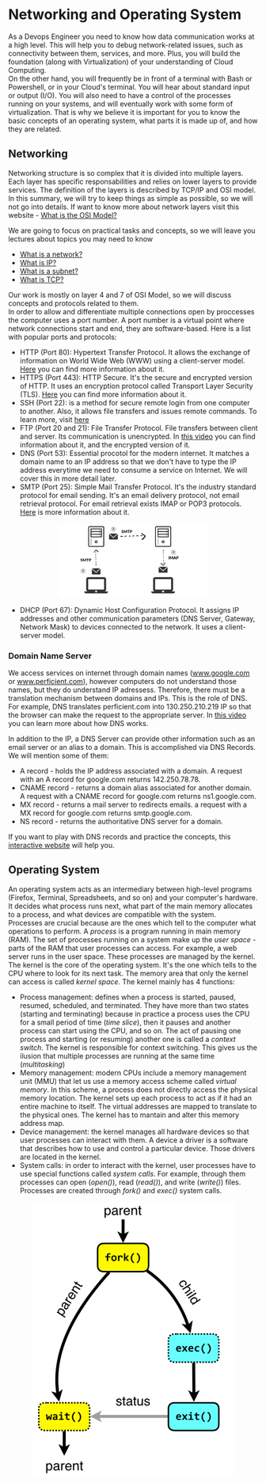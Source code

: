 # Networking and Operating System
As a Devops Engineer you need to know how data communication works at a high level. This will help you to debug network-related issues, such as connectivity between them, services, and more. Plus, you will build the foundation (along with Virtualization) of your understanding of Cloud Computing.  
On the other hand, you will frequently be in front of a terminal with Bash or Powershell, or in your Cloud's terminal. You will hear about standard input or output (I/O). You will also need to have a control of the processes running on your systems, and will eventually work with some form of virtualization. That is why we believe it is important for you to know the basic concepts of an operating system, what parts it is made up of, and how they are related.

## Networking
Networking structure is so complex that it is divided into multiple layers. Each layer has specific responsabilities and relies on lower layers to provide services. The definition of the layers is described by TCP/IP and OSI model. In this summary, we will try to keep things as simple as possible, so we will not go into details. If want to know more about network layers visit this website - [What is the OSI Model?](https://www.cloudflare.com/learning/ddos/glossary/open-systems-interconnection-model-osi/)

We are going to focus on practical tasks and concepts, so we will leave you lectures about topics you may need to know

* [What is a network?](https://www.cloudflare.com/learning/network-layer/what-is-the-network-layer/)
* [What is IP?](https://www.cloudflare.com/learning/dns/glossary/what-is-my-ip-address/)
* [What is a subnet?](https://www.cloudflare.com/learning/network-layer/what-is-a-subnet/)
* [What is TCP?](https://www.geeksforgeeks.org/what-is-transmission-control-protocol-tcp/)

Our work is mostly on layer 4 and 7 of OSI Model, so we will discuss concepts and protocols related to them.  
In order to allow and differentiate multiple connections open by proccesses the computer uses a port number. A port number is a virtual point where network connections start and end, they are software-based. Here is a list with popular ports and protocols:
* HTTP (Port 80): Hypertext Transfer Protocol. It allows the exchange of information on World Wide Web (WWW) using a client-server model. [Here](https://developer.mozilla.org/en-US/docs/Web/HTTP/Overview) you can find more information about it.
* HTTPS (Port 443): HTTP Secure. It's the secure and encrypted version of HTTP. It uses an encryption protocol called Transport Layer Security (TLS). [Here](https://www.ssl.com/faqs/what-is-https/) you can find more information about it.
* SSH (Port 22): is a method for secure remote login from one computer to another. Also, it allows file transfers and issues remote commands. To learn more, visit [here](https://www.ssh.com/academy/ssh/protocol)
* FTP (Port 20 and 21): File Transfer Protocol. File transfers between client and server. Its communication is unencrypted. In [this video](https://www.youtube.com/watch?v=tOj8MSEIbfA) you can find information about it, and the encrypted version of it.
* DNS (Port 53): Essential procotol for the modern internet. It matches a domain name to an IP address so that we don't have to type the IP address everytime we need to consume a service on Internet. We will cover this in more detail later.
* SMTP (Port 25): Simple Mail Transfer Protocol. It's the industry standard protocol for email sending. It's an email delivery protocol, not email retrieval protocol. For email retrieval exists IMAP or POP3 protocols. [Here](https://www.cloudflare.com/learning/email-security/what-is-smtp/) is more information about it.
<p align="center">
<img style="width:300px; height:150px" src=imgs/SMTP-IMAP-1.png >
</p>

* DHCP (Port 67): Dynamic Host Configuration Protocol. It assigns IP addresses and other communication parameters (DNS Server, Gateway, Network Mask) to devices connected to the network. It uses a client-server model.

### Domain Name Server 
We access services on internet through domain names (www.google.com or www.perficient.com), however computers do not understand those names, but they do understand IP adressess. Therefore, there must be a translation mechanism between domains and IPs. This is the role of DNS. For example, DNS translates perficient.com into 130.250.210.219 IP so that the browser can make the request to the appropriate server. In [this video](https://www.youtube.com/watch?v=dl-C6cBoRg4) you can learn more about how DNS works.  

In addition to the IP, a DNS Server can provide other information such as an email server or an alias to a domain. This is accomplished via DNS Records. We will mention some of them:
* A record - holds the IP address associated with a domain. A request with an A record for google.com returns 142.250.78.78.
* CNAME record - returns a domain alias associated for another domain. A request with a CNAME record for google.com returns ns1.google.com.
* MX record - returns a mail server to redirects emails. a request with a MX record for google.com returns smtp.google.com.
* NS record - returns the authoritative DNS server for a domain.

If you want to play with DNS records and practice the concepts, this [interactive website](https://messwithdns.net/) will help you. 


## Operating System
An operating system acts as an intermediary between high-level programs (Firefox, Terminal, Spreadsheets, and so on) and your computer's hardware. It decides what process runs next, what part of the main memory allocates to a process, and what devices are compatible with the system.  
Processes are crucial because are the ones which tell to the computer what operations to perform. A *process* is a program running in main memory (RAM). The set of processes running on a system make up the *user space* - parts of the RAM that user processes can access. For example, a web server runs in the user space.  These processes are managed by the kernel. The kernel is the core of the operating system. It's the one which tells to the CPU where to look for its next task. The memory area that only the kernel can access is called *kernel space*. The kernel mainly has 4 functions:
* Process management: defines when a process is started, paused, resumed, scheduled, and terminated. They have more than two states (starting and terminating) because in practice a process uses the CPU for a small period of time (*time slice*), then it pauses and another process can start using the CPU, and so on. The act of pausing one process and starting (or resuming) another one is called a *context switch*. The kernel is responsible for context switching. This gives us the ilusion that multiple processes are running at the same time (*multitasking*)
* Memory management: modern CPUs include a memory management unit (MMU) that let us use a memory access scheme called *virtual memory*. In this scheme, a process does not directly access the physical memory location. The kernel sets up each process to act as if it had an entire machine to itself. The virtual addresses are mapped to translate to the physical ones. The kernel has to mantain and alter this memory address map.
* Device management: the kernel manages all hardware devices so that user processes can interact with them. A device a driver is a software that describes how to use and control a particular device. Those drivers are located in the kernel.
* System calls: in order to interact with the kernel, user processes have to use special functions called *system calls*. For example, through them processes can open (*open()*), read (*read()*), and write (*write()*) files. Processes are created through *fork()* and *exec()* system calls.

<p align="center">
<img src=imgs/fork-exec-exit-wait.png >
</p>